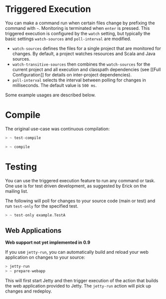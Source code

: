 # Triggered Execution

You can make a command run when certain files change by prefixing the command with `~`.  Monitoring is terminated when `enter` is pressed.  This triggered execution is configured by the `watch` setting, but typically the basic settings `watch-sources` and `poll-interval` are modified.

* `watch-sources` defines the files for a single project that are monitored for changes.  By default, a project watches resources and Scala and Java sources.
* `watch-transitive-sources` then combines the `watch-sources` for the current project and all execution and classpath dependencies (see [[Full Configuration]] for details on inter-project dependencies).
* `poll-interval` selects the interval between polling for changes in milliseconds.  The default value is `500 ms`.

Some example usages are described below.

# Compile

The original use-case was continuous compilation:
```scala
> ~ test-compile

> ~ compile
```

# Testing

You can use the triggered execution feature to run any command or task.  One use is for test driven development, as suggested by Erick on the mailing list.

The following will poll for changes to your source code (main or test) and run `test-only` for the specified test.
```scala
> ~ test-only example.TestA
```

## Web Applications

**Web support not yet implemented in 0.9**

If you use `jetty-run`, you can automatically build and reload your web application on changes to your source:

```scala
> jetty-run
> ~ prepare-webapp
```
This will first start Jetty and then trigger execution of the action that builds the web application provided to Jetty.  The `jetty-run` action will pick up changes and redeploy.